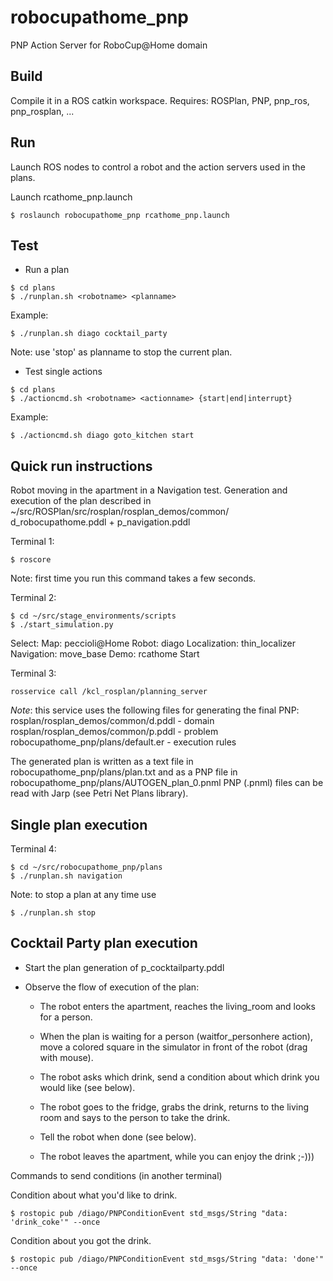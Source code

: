 # robocupathome_pnp #

PNP Action Server for RoboCup@Home domain

## Build ##

Compile it in a ROS catkin workspace.
Requires:  ROSPlan, PNP, pnp_ros, pnp_rosplan, ...

## Run ##

Launch ROS nodes to control a robot and the action servers used in the plans.

Launch rcathome_pnp.launch

```
$ roslaunch robocupathome_pnp rcathome_pnp.launch
```

## Test ##

* Run a plan

```
$ cd plans
$ ./runplan.sh <robotname> <planname>
```

Example: 

```
$ ./runplan.sh diago cocktail_party
```

Note: use 'stop' as planname to stop the current plan.


* Test single actions

```
$ cd plans
$ ./actioncmd.sh <robotname> <actionname> {start|end|interrupt}

```

Example:

```
$ ./actioncmd.sh diago goto_kitchen start
```

## Quick run instructions ##

Robot moving in the apartment in a Navigation test.
Generation and execution of the plan described in 
~/src/ROSPlan/src/rosplan/rosplan_demos/common/
d_robocupathome.pddl + p_navigation.pddl


Terminal 1:

```
$ roscore
```

Note: first time you run this command takes a few seconds.

Terminal 2:

```
$ cd ~/src/stage_environments/scripts
$ ./start_simulation.py
```

Select:
    Map: peccioli@Home
    Robot: diago
    Localization: thin_localizer
    Navigation: move_base
    Demo: rcathome
    Start



Terminal 3:

```
rosservice call /kcl_rosplan/planning_server
```

_Note_: this service uses the following files for generating the final PNP:
rosplan/rosplan_demos/common/d.pddl - domain
rosplan/rosplan_demos/common/p.pddl - problem
robocupathome_pnp/plans/default.er - execution rules

The generated plan is written as a text file in robocupathome_pnp/plans/plan.txt
and as a PNP file in robocupathome_pnp/plans/AUTOGEN_plan_0.pnml 
PNP (.pnml) files can be read with Jarp (see Petri Net Plans library).


## Single plan execution ##


Terminal 4:

```
$ cd ~/src/robocupathome_pnp/plans
$ ./runplan.sh navigation
```

Note: to stop a plan at any time use

```
$ ./runplan.sh stop
```


## Cocktail Party plan execution ##


- Start the plan generation of p_cocktailparty.pddl

- Observe the flow of execution of the plan:

    - The robot enters the apartment, reaches the living_room and looks for a person.

    - When the plan is waiting for a person (waitfor_personhere action), 
      move a colored square in the simulator in front of the robot (drag with mouse).

    - The robot asks which drink, send a condition about which drink you would like (see below).

    - The robot goes to the fridge, grabs the drink, returns to the living room and says 
      to the person to take the drink.

    - Tell the robot when done (see below).

    - The robot leaves the apartment, while you can enjoy the drink ;-)))



Commands to send conditions (in another terminal)

Condition about what you'd like to drink.

```
$ rostopic pub /diago/PNPConditionEvent std_msgs/String "data: 'drink_coke'" --once
```

Condition about you got the drink.

```
$ rostopic pub /diago/PNPConditionEvent std_msgs/String "data: 'done'" --once
```



